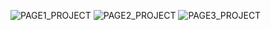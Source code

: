 ![PAGE1\_PROJECT](https://i.imgur.com/tg8Dk2n.png)
![PAGE2\_PROJECT](https://i.imgur.com/o9Hi9Cb.png)
![PAGE3\_PROJECT](https://i.imgur.com/bR8D5Ei.png)